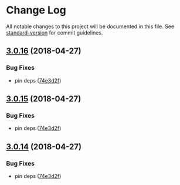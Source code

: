# Change Log

All notable changes to this project will be documented in this file. See [standard-version](https://github.com/conventional-changelog/standard-version) for commit guidelines.

<a name="3.0.16"></a>
## [3.0.16](https://github.com/mindfulmike/can-stache-bindings/compare/v3.0.13...v3.0.16) (2018-04-27)


### Bug Fixes

* pin deps ([74e3d2f](https://github.com/mindfulmike/can-stache-bindings/commit/74e3d2f))



<a name="3.0.15"></a>
## [3.0.15](https://github.com/mindfulmike/can-stache-bindings/compare/v3.0.13...v3.0.15) (2018-04-27)


### Bug Fixes

* pin deps ([74e3d2f](https://github.com/mindfulmike/can-stache-bindings/commit/74e3d2f))



<a name="3.0.14"></a>
## [3.0.14](https://github.com/mindfulmike/can-stache-bindings/compare/v3.0.13...v3.0.14) (2018-04-27)


### Bug Fixes

* pin deps ([74e3d2f](https://github.com/mindfulmike/can-stache-bindings/commit/74e3d2f))
